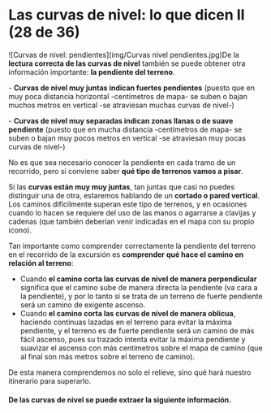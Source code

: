 # Las curvas de nivel: lo que dicen II (28 de 36)

![Curvas de nivel: pendientes](img/Curvas nivel pendientes.jpg)De la **lectura correcta de las curvas de nivel** también se puede obtener otra información importante: **la pendiente del terreno**.

\- **Curvas de nivel muy juntas indican fuertes pendientes** (puesto que en muy poca distancia horizontal -centímetros de mapa- se suben o bajan muchos metros en vertical -se atraviesan muchas curvas de nivel-)

\- **Curvas de nivel muy separadas indican zonas llanas o de suave pendiente** (puesto que en mucha distancia -centímetros de mapa- se suben o bajan muy pocos metros en vertical -se atraviesan muy pocas curvas de nivel-)

No es que sea necesario conocer la pendiente en cada tramo de un recorrido, pero sí conviene saber **qué tipo de terrenos vamos a pisar**.

Si las **curvas están muy muy juntas**, tan juntas que casi no puedes distinguir una de otra, estaremos hablando de un **cortado o pared vertical**. Los caminos difícilmente superan este tipo de terrenos, y en ocasiones cuando lo hacen se requiere del uso de las manos o agarrarse a clavijas y cadenas (que también deberían venir indicadas en el mapa con su propio icono).

Tan importante como comprender correctamente la pendiente del terreno en el recorrido de la excursión es **comprender qué hace el camino en relación al terreno**:

*   Cuando **el camino corta las curvas de nivel de manera perpendicular** significa que el camino sube de manera directa la pendiente (va cara a la pendiente), y por lo tanto si se trata de un terreno de fuerte pendiente será un camino de exigente ascenso.
*   Cuando **el camino corta las curvas de nivel de manera oblicua**, haciendo continuas lazadas en el terreno para evitar la máxima pendiente, y el terreno es de fuerte pendiente será un camino de más fácil ascenso, pues su trazado intenta evitar la máxima pendiente y suavizar el ascenso con más centímetros sobre el mapa de camino (que al final son más metros sobre el terreno de camino).

De esta manera comprendemos no solo el relieve, sino qué hará nuestro itinerario para superarlo.

#### De las curvas de nivel se puede extraer la siguiente información.